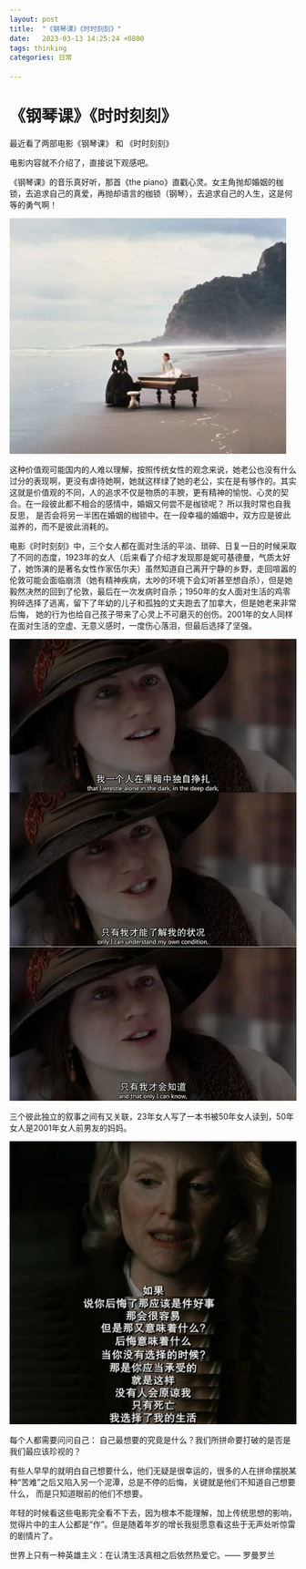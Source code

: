 ```yaml
---
layout: post
title:  "《钢琴课》《时时刻刻》"
date:   2023-03-13 14:25:24 +0800
tags: thinking
categories: 日常

---
```


#  《钢琴课》《时时刻刻》

最近看了两部电影《钢琴课》 和 《时时刻刻》

电影内容就不介绍了，直接说下观感吧。 

《钢琴课》的音乐真好听，那首《the piano》直戳心灵。女主角抛却婚姻的枷锁，去追求自己的真爱，再抛却语言的枷锁（钢琴），去追求自己的人生，这是何等的勇气啊！

![image-20230323165249384](assets/images/《钢琴课》《时时刻刻》/image-20230323165249384.png)

这种价值观可能国内的人难以理解，按照传统女性的观念来说，她老公也没有什么过分的表现啊，更没有虐待她啊，她就这样绿了她的老公，实在是有够作的。其实这就是价值观的不同，人的追求不仅是物质的丰腴，更有精神的愉悦、心灵的契合。在一段彼此都不相合的感情中，婚姻又何尝不是枷锁呢？ 所以我时常也自我反思， 是否会将另一半困在婚姻的枷锁中。在一段幸福的婚姻中，双方应是彼此滋养的，而不是彼此消耗的。

电影《时时刻刻》中，三个女人都在面对生活的平淡、琐碎、日复一日的时候采取了不同的态度，1923年的女人（后来看了介绍才发现那是妮可基德曼，气质太好了，她饰演的是著名女性作家伍尔夫）虽然知道自己离开宁静的乡野，走回喧嚣的伦敦可能会面临崩溃（她有精神疾病，太吵的环境下会幻听甚至想自杀），但是她毅然决然的回到了伦敦，最后在一次发病时自杀；1950年的女人面对生活的鸡零狗碎选择了逃离，留下了年幼的儿子和孤独的丈夫跑去了加拿大，但是她老来非常后悔， 她的行为也给自己孩子带来了心灵上不可磨灭的创伤。2001年的女人同样在面对生活的空虚、无意义感时，一度伤心落泪，但最后选择了坚强。

![img](assets/images/《钢琴课》《时时刻刻》/p1905815954.webp)

三个彼此独立的叙事之间有又关联，23年女人写了一本书被50年女人读到，50年女人是2001年女人前男友的妈妈。

<img src="assets/images/《钢琴课》《时时刻刻》/p2259356843.webp" alt="img" style="zoom:50%;" />

每个人都需要问问自己： 自己最想要的究竟是什么？我们所拼命要打破的是否是我们最应该珍视的？

有些人早早的就明白自己想要什么，他们无疑是很幸运的，很多的人在拼命摆脱某种“苦难”之后又陷入另一个泥潭，总是不停的后悔，关键就是他们不知道自己想要什么， 而是只知道眼前的他们不想要。

年轻的时候看这些电影完全看不下去，因为根本不能理解，加上传统思想的影响，觉得片中的主人公都是“作”。但是随着年岁的增长我挺愿意看这些于无声处听惊雷的剧情片了。

世界上只有一种英雄主义：在认清生活真相之后依然热爱它。—— 罗曼罗兰



